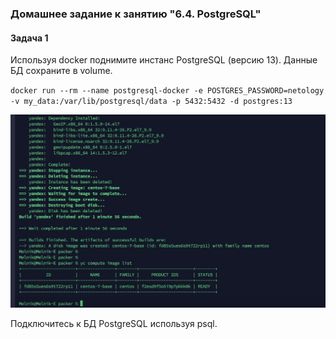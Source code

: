 ### Домашнее задание к занятию "6.4. PostgreSQL"

#### Задача 1

Используя docker поднимите инстанс PostgreSQL (версию 13). Данные БД сохраните в volume.

`docker run --rm --name postgresql-docker -e POSTGRES_PASSWORD=netology -v my_data:/var/lib/postgresql/data -p 5432:5432 -d postgres:13`

![](https://github.com/melnik-evgeniy/05-virt-04-docker-compose/blob/master/1.jpg?raw=true)


Подключитесь к БД PostgreSQL используя psql.
